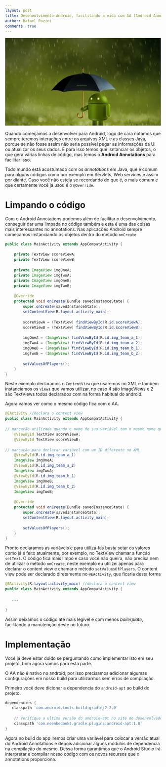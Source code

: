 ```yaml
---
layout: post
title: Desenvolvimento Android, facilitando a vida com AA (Android Annotations)
author: Rafael Pazini
comments: true
---
```


![Android in the rain](/assets/img/posts/android_rain.jpg)
 

Quando começamos a desenvolver para Android, logo de cara notamos que sempre teremos interações entre os arquivos XML e as classes Java, porque se não fosse assim não seria possível pegar as informações da UI ou atualizar os seus dados. E para isso temos que isntanciar os objetos, o que gera várias linhas de código, mas temos o **Android Annotations** para facilitar isso. <!--more-->

Todo mundo está acostumado com os *annotations* em Java, que é comum para alguns códigos como por exemplo em Servlets, Web services e assim por diante. Caso você não esteja se recordando do que é, o mais comum e que certamente você já usou é o `@Override`.


Limpando o código
=================

Com o Android Annotations podemos além de facilitar o desenvolvimento, conseguir dar uma limpada no código também e esta é uma das coisas mais interessantes no annotations. Nas aplicações Android sempre começamos instanciando os objetos dentro do método `onCreate`

~~~ java
public class MainActivity extends AppCompatActivity {

    private TextView scoreViewA;
    private TextView scoreViewB;

    private ImageView imgOneA;
    private ImageView imgTwoA;
    private ImageView imgOneB;
    private ImageView imgTwoB;
    
    @Override
    protected void onCreate(Bundle savedInstanceState) {
        super.onCreate(savedInstanceState);
        setContentView(R.layout.activity_main);

        scoreViewA = (TextView) findViewById(R.id.scoreViewA);
        scoreViewB = (TextView) findViewById(R.id.scoreViewB);

        imgOneA = (ImageView) findViewById(R.id.img_team_a_1);
        imgTwoA = (ImageView) findViewById(R.id.img_team_a_2);
        imgOneB = (ImageView) findViewById(R.id.img_team_b_1);
        imgTwoB = (ImageView) findViewById(R.id.img_team_b_2);

        setValuesOfPlayers();
    }
}
~~~

Neste exemplo declaramos o `ContentView` que usaremos no XML e também instanciamos os `Views` que vamos utilizar, no caso 4 são ImageViews e 2 são TextViews todos declarados com na forma habitual do android. 

Agora vamos ver como o mesmo código fica com o AA.

~~~ java
@EActivity //declara o content view
public class MainActivity extends AppCompatActivity {
	
// marcação utilizada quando o nome de sua variável tem o mesmo nome que o ID do elemento no XML
    @ViewById TextView scoreViewA; 
    @ViewById TextView scoreViewB;
		
// marcação para declarar variável com um ID diferente no XML
    @ViewById(R.id.img_team_a_1) 
    ImageView imgOneA;
    @ViewById(R.id.img_team_a_2)
    ImageView imgTwoA;
    @ViewById(R.id.img_team_b_1)
    ImageView imgOneB;
    @ViewById(R.id.img_team_b_2)
    ImageView imgTwoB;

    @Override
    protected void onCreate(Bundle savedInstanceState) {
        super.onCreate(savedInstanceState);
        setContentView(R.layout.activity_main);

        setValuesOfPlayers();
    }
}
~~~

Pronto declaramos as variáveis e para utilizá-las basta setar os valores como já é feito atualmente, por exemplo, no TextView chamar a função `setText`. O código fica mais limpo e caso você não queira, não precisa nem de utilizar o método `onCreate`, neste exemplo eu utilizei apenas para declarar o content view e chamar o método `setValuesOfPlayers`. O content view pode ser declarado diretamente no `@EActivity`, que ficaria desta forma

~~~ java
@EActivity(R.layout.activity_main) //declara o content view
public class MainActivity extends AppCompatActivity {

   ...
   
}
~~~

Assim deixamos o código até mais legível e com menos *boilerplate*, facilitando a manutenção deste no futuro.

Implementação
=============

Você já deve estar doido se perguntando como implementar isto em seu projeto, bom agora vamos para esta parte. 

O AA não é nativo no android, por isso precisamos adicionar algumas configurações em nosso build para utilizarmos sem erros de compilação.

Primeiro você deve dicionar a dependencia do `android-apt` ao build do projeto.

~~~ groovy
dependencies {
   classpath 'com.android.tools.build:gradle:2.2.0'
        
    // Verifique a ultima versão do android-apt no site do desenvolvedor
    classpath 'com.neenbedankt.gradle.plugins:android-apt:1.8'
}
~~~

Agora no build do app iremos criar uma variável para colocar a versão atual do Android Annotations e depois adicionar alguns módulos de dependencia na compilação do mesmo. Dessa forma garantimos que o Android Studio irá interpretar e compilar nosso código com os novos recursos que o annotations proporciona. 

 





